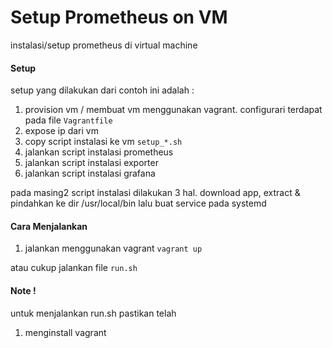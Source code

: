# Setup Prometheus on VM
instalasi/setup prometheus di virtual machine

#### Setup
setup yang dilakukan dari contoh ini adalah :
1) provision vm / membuat vm menggunakan vagrant. configurari terdapat pada file `Vagrantfile`
2) expose ip dari vm
3) copy script instalasi ke vm `setup_*.sh`
4) jalankan script instalasi prometheus
5) jalankan script instalasi exporter
6) jalankan script instalasi grafana

pada masing2 script instalasi dilakukan 3 hal. download app, extract & pindahkan ke dir /usr/local/bin lalu buat service pada systemd

#### Cara Menjalankan
1) jalankan menggunakan vagrant
`vagrant up`

atau cukup jalankan file `run.sh`
#### Note !
untuk menjalankan run.sh pastikan telah
1) menginstall vagrant

